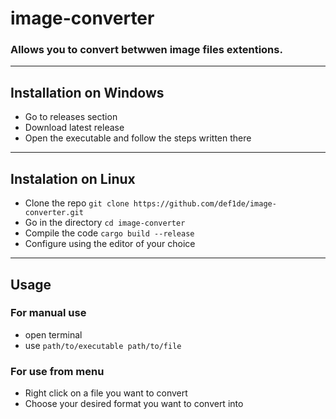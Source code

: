# image-converter
### Allows you to convert betwwen image files extentions.

---
## Installation on Windows
- Go to releases section
- Download latest release
- Open the executable and follow the steps written there

---
## Instalation on Linux
- Clone the repo `git clone https://github.com/def1de/image-converter.git`
- Go in the directory `cd image-converter`
- Compile the code `cargo build --release`
- Configure using the editor of your choice

---
## Usage
### For manual use
- open terminal
- use `path/to/executable path/to/file`
### For use from menu
- Right click on a file you want to convert
- Choose your desired format you want to convert into
